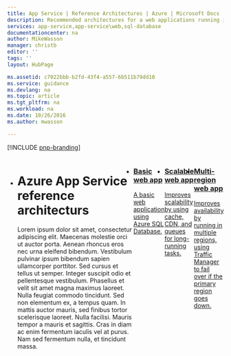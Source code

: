 ```yaml
---
title: App Service | Reference Architectures | Azure | Microsoft Docs
description: Recommended architectures for a web applications running in Microsoft Azure.
services: app-service,app-service\web,sql-database
documentationcenter: na
author: MikeWasson
manager: christb
editor: ''
tags: ''
layout: HubPage

ms.assetid: c7022bbb-b2fd-43f4-a557-6b511b79dd10
ms.service: guidance
ms.devlang: na
ms.topic: article
ms.tgt_pltfrm: na
ms.workload: na
ms.date: 10/26/2016
ms.author: mwasson

---
```

<div id="main" class="siteHome">
    <div class="container">

[!INCLUDE [pnp-branding](../_includes/header.md)]

<ul class="cardsD panelContent singlePanelContent" style="display: flex; margin-top: 0px;">
    <li class="fullSpan">
        <div class="container">
            <h1>Azure App Service reference architecturs</h1>
            <p>Lorem ipsum dolor sit amet, consectetur adipiscing elit. Maecenas molestie orci ut auctor porta. Aenean rhoncus eros nec urna eleifend bibendum. Vestibulum pulvinar ipsum bibendum sapien ullamcorper porttitor. Sed cursus et tellus ut semper. Integer suscipit odio et pellentesque vestibulum. Phasellus et velit sit amet magna maximus laoreet. Nulla feugiat commodo tincidunt. Sed non elementum ex, a tempus quam. In mattis auctor mauris, sed finibus tortor scelerisque laoreet. Nulla facilisi. Mauris tempor a mauris et sagittis. Cras in diam ac enim fermentum iaculis vel at purus. Nam sed fermentum nulla, et tincidunt massa.</p>
        </div>
    </li>
    <li>
        <a href="./basic-web-app.md">
            <div class="cardSize">
                <div class="cardPadding">
                    <div class="card">
                        <div class="cardImageOuter">
                            <div class="cardImage bgdAccent1 cardScaleImage" style="background-image: url('./images/basic-web-app.svg');">
                            </div>
                        </div>
                        <div class="cardText">
                            <h3>Basic web app</h3>
                            <p>A basic web application using Azure SQL Database.</p>
                        </div>
                    </div>
                </div>
            </div>
        </a>
    </li>
    <li>
        <a href="./scalable-web-app">
            <div class="cardSize">
                <div class="cardPadding">
                    <div class="card">
                        <div class="cardImageOuter">
                            <div class="cardImage bgdAccent1 cardScaleImage" style="background-image: url('./images/scalable-web-app.svg');">
                            </div>
                        </div>
                        <div class="cardText">
                            <h3>Scalable web app</h3>
                            <p>Improves scalability by using cache, CDN, and queues for long-running tasks.</p>
                        </div>
                    </div>
                </div>
            </div>
        </a>
    </li>
    <li>
        <a href="./multi-region-web-app.md">
            <div class="cardSize">
                <div class="cardPadding">
                    <div class="card">
                        <div class="cardImageOuter">
                            <div class="cardImage bgdAccent1 cardScaleImage" style="background-image: url('./images/multi-region-web-app.svg');">
                            </div>
                        </div>
                        <div class="cardText">
                            <h3>Multi-region web app</h3>
                            <p>Improves availability by running in multiple regions, using Traffic Manager to fail over if the primary region goes down.</p>
                        </div>
                    </div>
                </div>
            </div>
        </a>
    </li>
    </ul>
</div>
</div>
